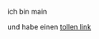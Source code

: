 <!-- {name: "main",  description: "main doc"} -->

ich bin main

und habe einen [tollen link](toll.html)